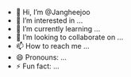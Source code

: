 - 👋 Hi, I’m @Jangheejoo
- 👀 I’m interested in ...
- 🌱 I’m currently learning ...
- 💞️ I’m looking to collaborate on ...
- 📫 How to reach me ...
- 😄 Pronouns: ...
- ⚡ Fun fact: ...

<!---
Jangheejoo/Jangheejoo is a ✨ special ✨ repository because its `README.md` (this file) appears on your GitHub profile.
You can click the Preview link to take a look at your changes.
--->
